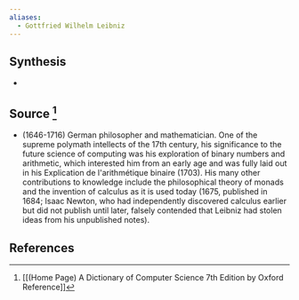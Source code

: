 ```yaml
---
aliases:
  - Gottfried Wilhelm Leibniz
---
```

## Synthesis
- 
## Source [^1]
- (1646-1716) German philosopher and mathematician. One of the supreme polymath intellects of the 17th century, his significance to the future science of computing was his exploration of binary numbers and arithmetic, which interested him from an early age and was fully laid out in his Explication de l'arithmétique binaire (1703). His many other contributions to knowledge include the philosophical theory of monads and the invention of calculus as it is used today (1675, published in 1684; Isaac Newton, who had independently discovered calculus earlier but did not publish until later, falsely contended that Leibniz had stolen ideas from his unpublished notes).
## References

[^1]: [[(Home Page) A Dictionary of Computer Science 7th Edition by Oxford Reference]]
